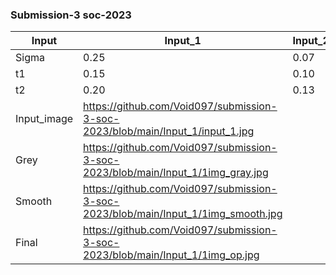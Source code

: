 ### Submission-3 soc-2023

|Input      | Input_1                   | Input_2 | Input_3 |
|-----------|---------                  |---------|---------|
|Sigma      |0.25                       |0.07     |0.3      |
|t1         |0.15                       |0.10     |0.10     |
|t2         |0.20                       |0.13     |0.20     |
|Input_image|https://github.com/Void097/submission-3-soc-2023/blob/main/Input_1/input_1.jpg|
|Grey       |https://github.com/Void097/submission-3-soc-2023/blob/main/Input_1/1img_gray.jpg|
|Smooth     |https://github.com/Void097/submission-3-soc-2023/blob/main/Input_1/1img_smooth.jpg|
|Final      |https://github.com/Void097/submission-3-soc-2023/blob/main/Input_1/1img_op.jpg|
